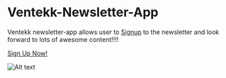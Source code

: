 # Ventekk-Newsletter-App
Ventekk newsletter-app allows user to [Signup](https://fierce-wave-69902.herokuapp.com/)
 to the newsletter and look forward to lots of awesome content!!!!

[Sign Up Now!](https://fierce-wave-69902.herokuapp.com/)


<img
  src="https://fierce-wave-69902.herokuapp.com/img/VENTEK%20Inc%201.jpg"
  alt="Alt text"
  title="Optional title"
  style="display: inline-block; margin: 0 auto; max-width: 300px">
